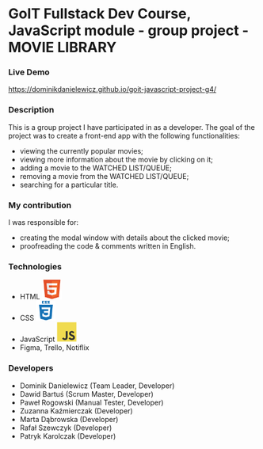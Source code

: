 # GoIT Fullstack Dev Course, JavaScript module - group project - MOVIE LIBRARY
### Live Demo
https://dominikdanielewicz.github.io/goit-javascript-project-g4/

### Description
This is a group project I have participated in as a developer. The goal of the project was to create a front-end app with the following functionalities:
- viewing the currently popular movies;
- viewing more information about the movie by clicking on it;
- adding a movie to the WATCHED LIST/QUEUE;
- removing a movie from the WATCHED LIST/QUEUE;
- searching for a particular title.

### My contribution
I was responsible for: 
- creating the modal window with details about the clicked movie;
- proofreading the code & comments written in English.

### Technologies
- HTML <img src="https://github.com/devicons/devicon/blob/master/icons/html5/html5-original.svg" title="HTML5" alt="HTML" width="40" height="40"/>&nbsp;
- CSS <img src="https://github.com/devicons/devicon/blob/master/icons/css3/css3-plain-wordmark.svg"  title="CSS3" alt="CSS" width="40" height="40"/>&nbsp;
- JavaScript <img src="https://github.com/devicons/devicon/blob/master/icons/javascript/javascript-original.svg" title="JavaScript" alt="JavaScript" width="40" height="40"/>&nbsp;
- Figma, Trello, Notiflix

### Developers
- Dominik Danielewicz (Team Leader, Developer)
- Dawid Bartuś (Scrum Master, Developer)
- Paweł Rogowski (Manual Tester, Developer)
- Zuzanna Kaźmierczak (Developer)
- Marta Dąbrowska (Developer)
- Rafał Szewczyk (Developer)
- Patryk Karolczak (Developer)
